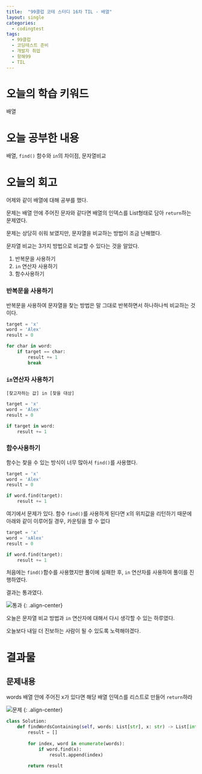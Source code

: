 ```yaml
---
title:  "99클럽 코테 스터디 16차 TIL - 배열"
layout: single
categories:
  - codingtest
tags:
  - 99클럽
  - 코딩테스트 준비
  - 개발자 취업
  - 항해99
  - TIL
---
```


# 오늘의 학습 키워드 
배열

# 오늘 공부한 내용
배열, `find()` 함수와 `in`의 차이점, 문자열비교

# 오늘의 회고
어제와 같이 배열에 대해 공부를 했다.

문제는 배열 안에 주어진 문자와 같다면 배열의 인덱스를 List형태로 담아 `return`하는 문제였다.

문제는 상당히 쉬워 보였지만, 문자열을 비교하는 방법이 조금 난해했다.

문자열 비교는 3가지 방법으로 비교할 수 있다는 것을 알았다.

1. 반복문을 사용하기
2. `in` 연산자 사용하기
3. 함수사용하기

### 반복문을 사용하기
반복문을 사용하여 문자열을 찾는 방법은 말 그대로 반복하면서 하나하나씩 비교하는 것이다.

```python
target = 'x'
word = 'Alex'
result = 0

for char in word:
    if target == char:
        result += 1
        break
```

### `in`연산자 사용하기

`[찾고자하는 값] in [찾을 대상]`

```python
target = 'x'
word = 'Alex'
result = 0

if target in word:
    result += 1
```

### 함수사용하기
함수는 찾을 수 있는 방식이 너무 많아서 `find()`를 사용했다.


```python
target = 'x'
word = 'Alex'
result = 0

if word.find(target):
    result += 1
```

여기에서 문제가 있다. 함수 `find()`를 사용하게 된다면 x의 위치값을 리턴하기 때문에 아래와 같이 이루어질 경우, 카운팅을 할 수 없다


```python
target = 'x'
word = 'xAlex'
result = 0

if word.find(target):
    result += 1
```

처음에는 `find()`함수를 사용했지만 풀이에 실패한 후, `in` 연산자를 사용하여 풀이를 진행하였다.

결과는 통과였다.

![통과](https://github.com/kimhyunso/kimhyunso.github.io/assets/87798982/dd509646-047b-40e5-9a01-631bd2083ad0)
{: .align-center}

오늘은 문자열 비교 방법과 `in` 연산자에 대해서 다시 생각할 수 있는 하루였다.

오늘보다 내일 더 진보하는 사람이 될 수 있도록 노력해야겠다.

# 결과물
## 문제내용

words 배열 안에 주어진 x가 있다면 해당 배열 인덱스를 리스트로 만들어 `return`하라

![문제](https://github.com/kimhyunso/kimhyunso.github.io/assets/87798982/2e9b47b9-848d-4dea-b266-13c0858915af)
{: .align-center}

```python
class Solution:
    def findWordsContaining(self, words: List[str], x: str) -> List[int]:
        result = []
        
        for index, word in enumerate(words):
            if word.find(x):
                result.append(index)
        
        return result
```



